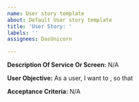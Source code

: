 ```yaml
---
name: User story template
about: Default User story template
title: 'User Story: '
labels: ''
assignees: DasUnicorn

---
```


**Description Of Service Or Screen:**
N/A

**User Objective:**
As a user, I want to , so that

**Acceptance Criteria:**
N/A
